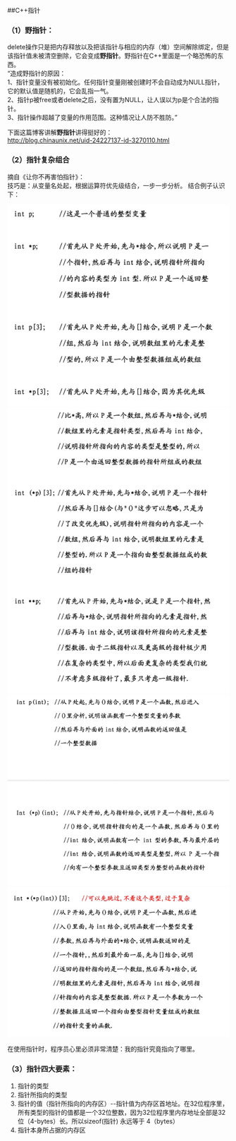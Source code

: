 ##C++指针

### （1）野指针：
delete操作只是把内存释放以及把该指针与相应的内存（堆）空间解除绑定，但是该指针值未被清空删除，它会变成**野指针**。野指针在C++里面是一个略恐怖的东西。  
“造成野指针的原因：  
1、指针变量没有被初始化。任何指针变量刚被创建时不会自动成为NULL指针，它的默认值是随机的，它会乱指一气。  
2、指针p被free或者delete之后，没有置为NULL，让人误以为p是个合法的指针。  
3、指针操作超越了变量的作用范围。这种情况让人防不胜防。”  

下面这篇博客讲解**野指针**讲得挺好的：  
http://blog.chinaunix.net/uid-24227137-id-3270110.html  

### （2）指针复杂组合
摘自《让你不再害怕指针》：  
技巧是：从变量名处起，根据运算符优先级结合，一步一步分析。
结合例子认识下：  

![](https://github.com/Victor-Lv/Study/blob/master/CPlusPlus/image/pointer1.PNG)
![](https://github.com/Victor-Lv/Study/blob/master/CPlusPlus/image/pointer2.PNG)
![](https://github.com/Victor-Lv/Study/blob/master/CPlusPlus/image/pointer3.PNG)
![](https://github.com/Victor-Lv/Study/blob/master/CPlusPlus/image/pointer4.PNG)

在使用指针时，程序员心里必须非常清楚：我的指针究竟指向了哪里。

### （3）指针四大要素：
1. 指针的类型
2. 指针所指向的类型
3. 指针的值（指针所指向的内存区）--指针值为内存区首地址。在32位程序里，所有类型的指针的值都是一个32位整数，因为32位程序里内存地址全部是32位（4-bytes）长。所以sizeof(指针) 永远等于 4（bytes）
4. 指针本身所占据的内存区





